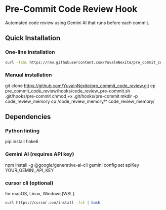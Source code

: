 # Pre-Commit Code Review Hook

Automated code review using Gemini AI that runs before each commit.

## Quick Installation

### One-line installation
```bash
curl -fsSL https://raw.githubusercontent.com/YuvalnNexite/pre_commit_code_review/main/install.sh | bash
```

### Manual installation
git clone https://github.com/YuvalnNexite/pre_commit_code_review.git
cp pre_commit_code_review/hooks/code_review_pre-commit.sh .git/hooks/pre-commit
chmod +x .git/hooks/pre-commit
mkdir -p code_review_memory
cp <root>/code_review_memory/* code_review_memory/

## Dependencies
### Python linting
pip install flake8

### Gemini AI (requires API key)
npm install -g @google/generative-ai-cli
gemini config set apiKey YOUR_GEMINI_API_KEY

### cursor cli (optional)
for macOS, Linux, Windows(WSL):
```bash
curl https://cursor.com/install -fsS | bash
```